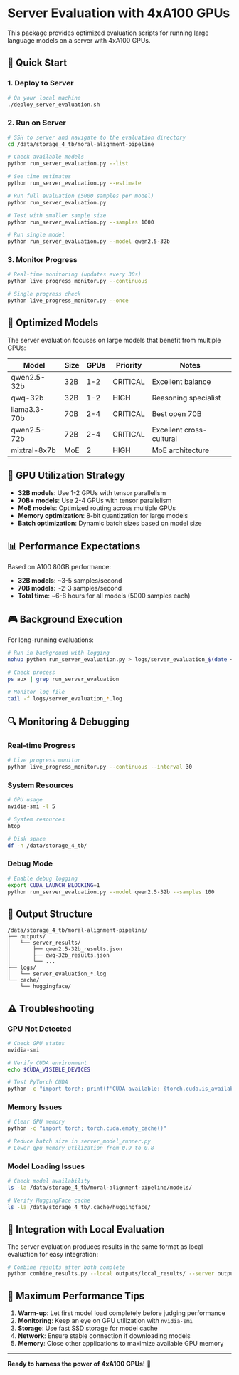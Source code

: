 # Server Evaluation with 4xA100 GPUs

This package provides optimized evaluation scripts for running large language models on a server with 4xA100 GPUs.

## 🚀 Quick Start

### 1. Deploy to Server
```bash
# On your local machine
./deploy_server_evaluation.sh
```

### 2. Run on Server
```bash
# SSH to server and navigate to the evaluation directory
cd /data/storage_4_tb/moral-alignment-pipeline

# Check available models
python run_server_evaluation.py --list

# See time estimates
python run_server_evaluation.py --estimate

# Run full evaluation (5000 samples per model)
python run_server_evaluation.py

# Test with smaller sample size
python run_server_evaluation.py --samples 1000

# Run single model
python run_server_evaluation.py --model qwen2.5-32b
```

### 3. Monitor Progress
```bash
# Real-time monitoring (updates every 30s)
python live_progress_monitor.py --continuous

# Single progress check
python live_progress_monitor.py --once
```

## 🎯 Optimized Models

The server evaluation focuses on large models that benefit from multiple GPUs:

| Model | Size | GPUs | Priority | Notes |
|-------|------|------|----------|-------|
| qwen2.5-32b | 32B | 1-2 | CRITICAL | Excellent balance |
| qwq-32b | 32B | 1-2 | HIGH | Reasoning specialist |  
| llama3.3-70b | 70B | 2-4 | CRITICAL | Best open 70B |
| qwen2.5-72b | 72B | 2-4 | CRITICAL | Excellent cross-cultural |
| mixtral-8x7b | MoE | 2 | HIGH | MoE architecture |

## 🔧 GPU Utilization Strategy

- **32B models**: Use 1-2 GPUs with tensor parallelism
- **70B+ models**: Use 2-4 GPUs with tensor parallelism  
- **MoE models**: Optimized routing across multiple GPUs
- **Memory optimization**: 8-bit quantization for large models
- **Batch optimization**: Dynamic batch sizes based on model size

## 📊 Performance Expectations

Based on A100 80GB performance:

- **32B models**: ~3-5 samples/second
- **70B models**: ~2-3 samples/second  
- **Total time**: ~6-8 hours for all models (5000 samples each)

## 🎮 Background Execution

For long-running evaluations:

```bash
# Run in background with logging
nohup python run_server_evaluation.py > logs/server_evaluation_$(date +%Y%m%d_%H%M%S).log 2>&1 &

# Check process
ps aux | grep run_server_evaluation

# Monitor log file
tail -f logs/server_evaluation_*.log
```

## 🔍 Monitoring & Debugging

### Real-time Progress
```bash
# Live progress monitor
python live_progress_monitor.py --continuous --interval 30
```

### System Resources
```bash
# GPU usage
nvidia-smi -l 5

# System resources  
htop

# Disk space
df -h /data/storage_4_tb/
```

### Debug Mode
```bash
# Enable debug logging
export CUDA_LAUNCH_BLOCKING=1
python run_server_evaluation.py --model qwen2.5-32b --samples 100
```

## 📂 Output Structure

```
/data/storage_4_tb/moral-alignment-pipeline/
├── outputs/
│   └── server_results/
│       ├── qwen2.5-32b_results.json
│       ├── qwq-32b_results.json
│       └── ...
├── logs/
│   └── server_evaluation_*.log
└── cache/
    └── huggingface/
```

## ⚠️ Troubleshooting

### GPU Not Detected
```bash
# Check GPU status
nvidia-smi

# Verify CUDA environment
echo $CUDA_VISIBLE_DEVICES

# Test PyTorch CUDA
python -c "import torch; print(f'CUDA available: {torch.cuda.is_available()}, GPUs: {torch.cuda.device_count()}')"
```

### Memory Issues
```bash
# Clear GPU memory
python -c "import torch; torch.cuda.empty_cache()"

# Reduce batch size in server_model_runner.py
# Lower gpu_memory_utilization from 0.9 to 0.8
```

### Model Loading Issues
```bash
# Check model availability
ls -la /data/storage_4_tb/moral-alignment-pipeline/models/

# Verify HuggingFace cache
ls -la /data/storage_4_tb/.cache/huggingface/
```

## 🎯 Integration with Local Evaluation

The server evaluation produces results in the same format as local evaluation for easy integration:

```bash
# Combine results after both complete
python combine_results.py --local outputs/local_results/ --server outputs/server_results/
```

## 🚀 Maximum Performance Tips

1. **Warm-up**: Let first model load completely before judging performance
2. **Monitoring**: Keep an eye on GPU utilization with `nvidia-smi`
3. **Storage**: Use fast SSD storage for model cache
4. **Network**: Ensure stable connection if downloading models
5. **Memory**: Close other applications to maximize available GPU memory

---

**Ready to harness the power of 4xA100 GPUs!** 🚀